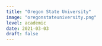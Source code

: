 ```yaml
---
title: "Oregon State University"
image: "oregonstateuniversity.png"
level: academic
date: 2021-03-03
draft: false
---
```

